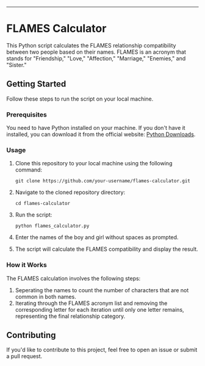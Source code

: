 
---

# FLAMES Calculator

This Python script calculates the FLAMES relationship compatibility between two people based on their names. FLAMES is an acronym that stands for "Friendship," "Love," "Affection," "Marriage," "Enemies," and "Sister."

## Getting Started

Follow these steps to run the script on your local machine.

### Prerequisites

You need to have Python installed on your machine. If you don't have it installed, you can download it from the official website: [Python Downloads](https://www.python.org/downloads/).

### Usage

1. Clone this repository to your local machine using the following command:

   ```
   git clone https://github.com/your-username/flames-calculator.git
   ```

2. Navigate to the cloned repository directory:

   ```
   cd flames-calculator
   ```

3. Run the script:

   ```
   python flames_calculator.py
   ```

4. Enter the names of the boy and girl without spaces as prompted.

5. The script will calculate the FLAMES compatibility and display the result.

### How it Works

The FLAMES calculation involves the following steps:

1. Seperating the names to count the number of characters that are not common in both names.
2. Iterating through the FLAMES acronym list and removing the corresponding letter for each iteration until only one letter remains, representing the final relationship category.

## Contributing

If you'd like to contribute to this project, feel free to open an issue or submit a pull request.

